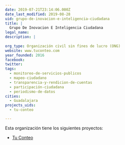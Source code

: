 ```yaml
---
date: 2019-07-21T23:14:06.000Z
date_last_modified: 2019-08-28
uid: grupo-de-inovacion-e-inteligencia-ciudadana
title: |
  Grupo De Inovacion E Inteligencia Ciudadana
legal_name: 
description: |
  
org_type: Organización civil sin fines de lucro (ONG)
website: www.tuconteo.com
year_founded: 2016
facebook: 
twitter: 
tags:
  - monitoreo-de-servicios-publicos
  - mapeo-ciudadano
  - transparencia-y-rendicion-de-cuentas
  - participación-ciudadana
  - periodismo-de-datos
cities: 
  - Guadalajara
projects_uids:
  - tu-conteo

---
```


Esta organización tiene los siguientes proyectos:

- [Tu Conteo](/proyectos/tu-conteo)
